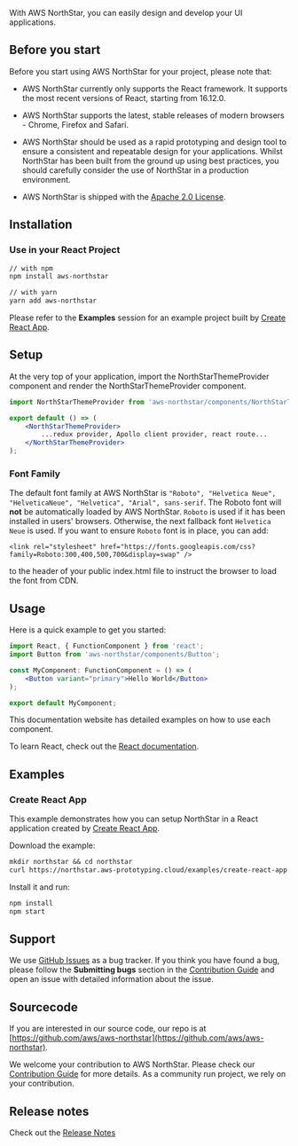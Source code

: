 With AWS NorthStar, you can easily design and develop your UI applications.

## Before you start

Before you start using AWS NorthStar for your project, please note that:

* AWS NorthStar currently only supports the React framework. It supports the most recent versions of React, starting from 16.12.0.

* AWS NorthStar supports the latest, stable releases of modern browsers - Chrome, Firefox and Safari.

* AWS NorthStar should be used as a rapid prototyping and design tool to ensure a consistent and repeatable design for your applications. Whilst NorthStar has been built from the ground up using best practices, you should carefully consider the use of NorthStar in a production environment.

* AWS NorthStar is shipped with the [Apache 2.0 License](https://www.apache.org/licenses/LICENSE-2.0).

## Installation

### Use in your React Project

```bash 
// with npm
npm install aws-northstar

// with yarn
yarn add aws-northstar
```

Please refer to the **Examples** session for an example project built by [Create React App](https://reactjs.org/docs/create-a-new-react-app.html).

## Setup

At the very top of your application, import the NorthStarThemeProvider component and render the NorthStarThemeProvider component.

```jsx static
import NorthStarThemeProvider from 'aws-northstar/components/NorthStarThemeProvider';

export default () => (
    <NorthStarThemeProvider>
        ...redux provider, Apollo client provider, react route...
    </NorthStarThemeProvider>
);
```

### Font Family

The default font family at AWS NorthStar is `"Roboto", "Helvetica Neue", "HelveticaNeue", "Helvetica", "Arial", sans-serif`. The Roboto font will **not** be automatically loaded by AWS NorthStar. `Roboto` is used if it has been installed in users' browsers. Otherwise, the next fallback font `Helvetica Neue` is used. If you want to ensure `Roboto` font is in place, you can add:

```
<link rel="stylesheet" href="https://fonts.googleapis.com/css?family=Roboto:300,400,500,700&display=swap" />
```

to the header of your public index.html file to instruct the browser to load the font from CDN. 

## Usage
Here is a quick example to get you started:

```jsx static
import React, { FunctionComponent } from 'react';
import Button from 'aws-northstar/components/Button';

const MyComponent: FunctionComponent = () => (
    <Button variant="primary">Hello World</Button>
);

export default MyComponent; 
```

This documentation website has detailed examples on how to use each component. 

To learn React, check out the [React documentation](https://reactjs.org/).

## Examples

### Create React App

This example demonstrates how you can setup NorthStar in a React application created by [Create React App](https://reactjs.org/docs/create-a-new-react-app.html).  

Download the example:

```markdown
mkdir northstar && cd northstar
curl https://northstar.aws-prototyping.cloud/examples/create-react-app.tar.gz | tar -xz && cd create-react-app
```

Install it and run:

```markdown
npm install
npm start
```

## Support

We use [GitHub Issues](https://github.com/aws/aws-northstar/issues) as a bug tracker. If you think you have found a bug, please follow the **Submitting bugs** section in the [Contribution Guide](https://northstar.aws-prototyping.cloud/#/Contribution%20Guide) and open an issue with detailed information about the issue.

## Sourcecode

If you are interested in our source code, our repo is at [https://github.com/aws/aws-northstar](https://github.com/aws/aws-northstar).

We welcome your contribution to AWS NorthStar. Please check our [Contribution Guide](https://northstar.aws-prototyping.cloud/#/Contribution%20Guide) for more details. As a community run project, we rely on your contribution.

## Release notes

Check out the [Release Notes](https://northstar.aws-prototyping.cloud/RELEASENOTES.md)

